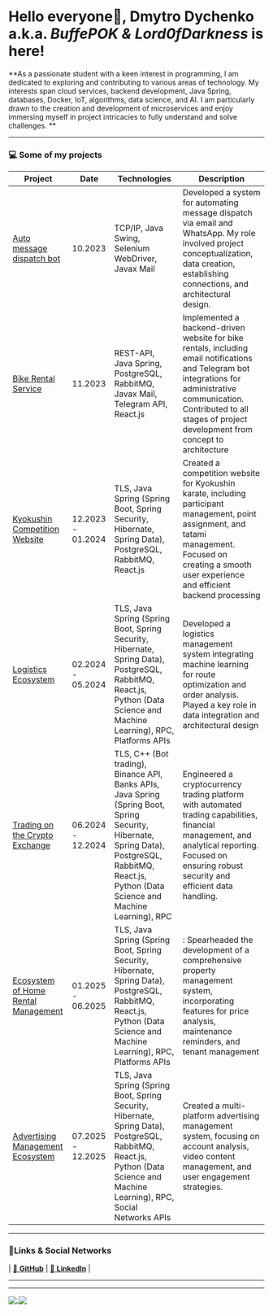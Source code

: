 # Hello everyone👋, **Dmytro Dychenko a.k.a. _BuffePOK & Lord0fDarkness_ is here!**

**As a passionate student with a keen interest in programming, I am dedicated to exploring and contributing to various areas of technology. My interests span cloud services, backend development, Java Spring, databases, Docker, IoT, algorithms, data science, and AI. I am particularly drawn to the creation and development of microservices and enjoy immersing myself in project intricacies to fully understand and solve challenges.
**

---

### 💻 Some of my projects
| **Project** | **Date** | **Technologies** | **Description** |
| --- | --- | --- | --- |
| [Auto message dispatch bot](https://github.com/AutoMessage-DispatchBot) | 10.2023 | TCP/IP, Java Swing, Selenium WebDriver, Javax Mail | Developed a system for automating message dispatch via email and WhatsApp. My role involved project conceptualization, data creation, establishing connections, and architectural design. |
| [Bike Rental Service](https://github.com/Rent-a-Bike-Bicycle-rental-system) | 11.2023 | REST-API, Java Spring, PostgreSQL, RabbitMQ, Javax Mail, Telegram API, React.js | Implemented a backend-driven website for bike rentals, including email notifications and Telegram bot integrations for administrative communication. Contributed to all stages of project development from concept to architecture |
| [Kyokushin Competition Website](https://github.com/kyokushin-karate-competitions) | 12.2023 - 01.2024 |  TLS, Java Spring (Spring Boot, Spring Security, Hibernate, Spring Data), PostgreSQL, RabbitMQ, React.js | Created a competition website for Kyokushin karate, including participant management, point assignment, and tatami management. Focused on creating a smooth user experience and efficient backend processing |
| [Logistics Ecosystem](https://github.com/logistics-ecosystem) | 02.2024 - 05.2024 | TLS, Java Spring (Spring Boot, Spring Security, Hibernate, Spring Data), PostgreSQL, RabbitMQ, React.js, Python (Data Science and Machine Learning), RPC, Platforms APIs | Developed a logistics management system integrating machine learning for route optimization and order analysis. Played a key role in data integration and architectural design |
| [Trading on the Crypto Exchange](https://github.com/CryptoSphere-Nexus) | 06.2024 - 12.2024 | TLS, C++ (Bot trading), Binance API, Banks APIs, Java Spring (Spring Boot, Spring Security, Hibernate, Spring Data), PostgreSQL, RabbitMQ, React.js, Python (Data Science and Machine Learning), RPC | Engineered a cryptocurrency trading platform with automated trading capabilities, financial management, and analytical reporting. Focused on ensuring robust security and efficient data handling. |
| [Ecosystem of Home Rental Management](https://github.com/Comprehensive-Property-Management-Suite) | 01.2025 - 06.2025 | TLS, Java Spring (Spring Boot, Spring Security, Hibernate, Spring Data), PostgreSQL, RabbitMQ, React.js, Python (Data Science and Machine Learning), RPC, Platforms APIs | : Spearheaded the development of a comprehensive property management system, incorporating features for price analysis, maintenance reminders, and tenant management |
| [Advertising Management Ecosystem](https://github.com/MediaMatrix-Suite) | 07.2025 - 12.2025 | TLS, Java Spring (Spring Boot, Spring Security, Hibernate, Spring Data), PostgreSQL, RabbitMQ, React.js, Python (Data Science and Machine Learning), RPC, Social Networks APIs | Created a multi-platform advertising management system, focusing on account analysis, video content management, and user engagement strategies. |

---

### 🔗Links & Social Networks
| [📜 **GitHub**](https://github.com/BuffePOK) | [👤 **LinkedIn**](https://www.linkedin.com/in/dmytro-dychenko-29a962197/) |

---

---

<a href="https://github.com/anuraghazra/github-readme-stats">
  <img align="center" src="https://github-readme-stats.vercel.app/api?username=BuffePOK&show_icons=true&count_private=true&include_all_commits=true&count_private=true&custom_title=My%20statistics&line_height=28&locale=en&border_color=0000ff&title_color=0000ff&icon_color=0000ff&bg_color=00000000&text_color=afafaf" />
</a>
<a href="https://github.com/anuraghazra/convoychat">
  <img align="center" src="https://github-readme-stats.vercel.app/api/top-langs/?username=BuffePOK&layout=compact&langs_count=10&custom_title=Most%20used%20languages&card_width=297&title_color=0000ff&border_color=0000ff&bg_color=00000000&text_color=afafaf&hide=Jupyter%20Notebook" />
</a>
